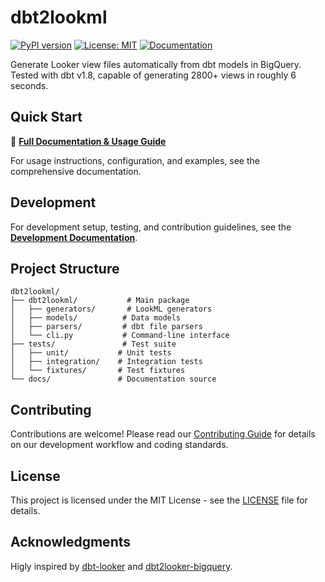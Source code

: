 # dbt2lookml

[![PyPI version](https://badge.fury.io/py/dbt2lookml.svg)](https://badge.fury.io/py/dbt2lookml)
[![License: MIT](https://img.shields.io/badge/License-MIT-yellow.svg)](https://opensource.org/licenses/MIT)
[![Documentation](https://img.shields.io/badge/docs-github--pages-blue)](https://magnus-ffcg.github.io/dbt2lookml/)

Generate Looker view files automatically from dbt models in BigQuery. Tested with dbt v1.8, capable of generating 2800+ views in roughly 6 seconds.

## Quick Start

📖 **[Full Documentation & Usage Guide](https://magnus-ffcg.github.io/dbt2lookml/)**

For usage instructions, configuration, and examples, see the comprehensive documentation.

## Development

For development setup, testing, and contribution guidelines, see the **[Development Documentation](https://magnus-ffcg.github.io/dbt2lookml/development/contributing/)**.

## Project Structure

```
dbt2lookml/
├── dbt2lookml/           # Main package
│   ├── generators/       # LookML generators
│   ├── models/          # Data models
│   ├── parsers/         # dbt file parsers
│   └── cli.py           # Command-line interface
├── tests/               # Test suite
│   ├── unit/           # Unit tests
│   ├── integration/    # Integration tests
│   └── fixtures/       # Test fixtures
└── docs/               # Documentation source
```

## Contributing

Contributions are welcome! Please read our [Contributing Guide](https://magnus-ffcg.github.io/dbt2lookml/development/contributing/) for details on our development workflow and coding standards.

## License

This project is licensed under the MIT License - see the [LICENSE](LICENSE) file for details.

## Acknowledgments

Higly inspired by [dbt-looker](https://github.com/looker/dbt-looker) and [dbt2looker-bigquery](https://github.com/looker/dbt2looker-bigquery).

